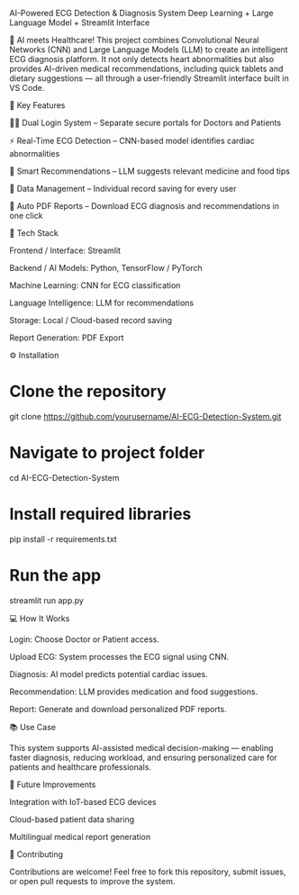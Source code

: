 AI-Powered ECG Detection & Diagnosis System
Deep Learning + Large Language Model + Streamlit Interface

🚀 AI meets Healthcare!
This project combines Convolutional Neural Networks (CNN) and Large Language Models (LLM) to create an intelligent ECG diagnosis platform. It not only detects heart abnormalities but also provides AI-driven medical recommendations, including quick tablets and dietary suggestions — all through a user-friendly Streamlit interface built in VS Code.

🌟 Key Features

👨‍⚕️ Dual Login System – Separate secure portals for Doctors and Patients

⚡ Real-Time ECG Detection – CNN-based model identifies cardiac abnormalities

💬 Smart Recommendations – LLM suggests relevant medicine and food tips

💾 Data Management – Individual record saving for every user

📄 Auto PDF Reports – Download ECG diagnosis and recommendations in one click

🧠 Tech Stack

Frontend / Interface: Streamlit

Backend / AI Models: Python, TensorFlow / PyTorch

Machine Learning: CNN for ECG classification

Language Intelligence: LLM for recommendations

Storage: Local / Cloud-based record saving

Report Generation: PDF Export

⚙️ Installation
# Clone the repository
git clone https://github.com/yourusername/AI-ECG-Detection-System.git

# Navigate to project folder
cd AI-ECG-Detection-System

# Install required libraries
pip install -r requirements.txt

# Run the app
streamlit run app.py

💻 How It Works

Login: Choose Doctor or Patient access.

Upload ECG: System processes the ECG signal using CNN.

Diagnosis: AI model predicts potential cardiac issues.

Recommendation: LLM provides medication and food suggestions.

Report: Generate and download personalized PDF reports.

📚 Use Case

This system supports AI-assisted medical decision-making — enabling faster diagnosis, reducing workload, and ensuring personalized care for patients and healthcare professionals.

🧩 Future Improvements

Integration with IoT-based ECG devices

Cloud-based patient data sharing

Multilingual medical report generation

🤝 Contributing

Contributions are welcome!
Feel free to fork this repository, submit issues, or open pull requests to improve the system.
